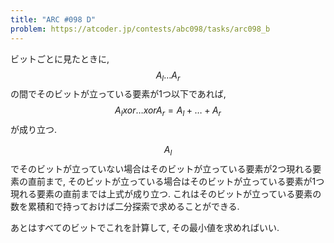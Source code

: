 ```yaml
---
title: "ARC #098 D"
problem: https://atcoder.jp/contests/abc098/tasks/arc098_b
---
```

ビットごとに見たときに, $$ A_l \dots A_r $$ の間でそのビットが立っている要素が1つ以下であれば, $$ A_l xor \dots xor A_r = A_l + \dots + A_r $$ が成り立つ.

$$ A_l $$ でそのビットが立っていない場合はそのビットが立っている要素が2つ現れる要素の直前まで, そのビットが立っている場合はそのビットが立っている要素が1つ現れる要素の直前までは上式が成り立つ. これはそのビットが立っている要素の数を累積和で持っておけば二分探索で求めることができる.

あとはすべてのビットでこれを計算して, その最小値を求めればいい.
